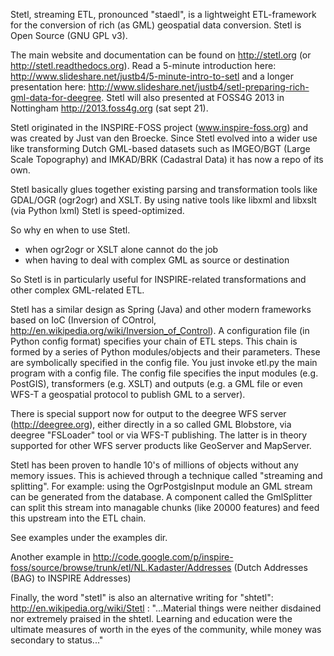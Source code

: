 Stetl, streaming ETL, pronounced "staedl", is a lightweight ETL-framework for the conversion of rich (as GML)
geospatial data conversion. Stetl is Open Source (GNU GPL v3).

The main website and documentation can be found on http://stetl.org (or http://stetl.readthedocs.org).
Read a 5-minute introduction here: http://www.slideshare.net/justb4/5-minute-intro-to-setl and a longer presentation
here: http://www.slideshare.net/justb4/setl-preparing-rich-gml-data-for-deegree.
Stetl will also presented at FOSS4G 2013 in Nottingham http://2013.foss4g.org (sat sept 21).

Stetl originated in the INSPIRE-FOSS project (www.inspire-foss.org)
and was created by Just van den Broecke. Since Stetl evolved into a wider use like
transforming Dutch GML-based datasets such as IMGEO/BGT (Large Scale Topography) 
and IMKAD/BRK (Cadastral Data) it has now a repo of its own.

Stetl basically glues together existing parsing and transformation tools like GDAL/OGR (ogr2ogr) and XSLT.
By using native tools like libxml and libxslt (via Python lxml) Stetl is speed-optimized.

So why en when to use Stetl.

* when ogr2ogr or XSLT alone cannot do the job
* when having to deal with complex GML as source or destination

So Stetl is in particularly useful for INSPIRE-related transformations and other complex GML-related ETL.

Stetl has a similar design as Spring (Java) and other modern frameworks based on IoC (Inversion of COntrol, http://en.wikipedia.org/wiki/Inversion_of_Control).
A configuration file (in Python config format) specifies your chain of ETL steps.
This chain is formed by a series of Python modules/objects and their parameters. These are 
symbolically specified in the config file. You just invoke etl.py the main program with a config file.
The config file specifies the input modules (e.g. PostGIS), transformers (e.g. XSLT) and outputs (e.g. a GML file or even
WFS-T a geospatial protocol to publish GML to a server).

There is special support now for output to the deegree WFS server (http://deegree.org), either directly in
a so called GML Blobstore, via deegree "FSLoader" tool or via WFS-T publishing. The latter is in theory
supported for other WFS server products like GeoServer and MapServer.

Stetl has been proven to handle 10's of millions of objects without any memory issues.
This is achieved through a technique called "streaming and splitting". 
For example: using the OgrPostgisInput module an GML stream can be generated from the database.
A component called the GmlSplitter can split this stream into managable chunks (like 20000 features) 
and feed this upstream into the ETL chain.

See examples under the examples dir.

Another example in http://code.google.com/p/inspire-foss/source/browse/trunk/etl/NL.Kadaster/Addresses
(Dutch Addresses (BAG) to INSPIRE Addresses)

Finally, the word "stetl" is also an alternative writing for "shtetl":
http://en.wikipedia.org/wiki/Stetl : "...Material things were neither disdained nor
extremely praised in the shtetl. Learning and education were the ultimate measures of worth in the eyes of the community,
while money was secondary to status..."



